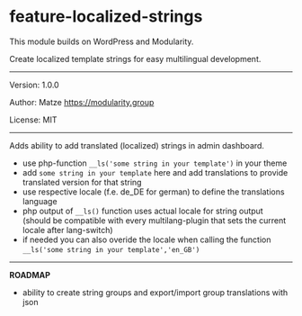 # feature-localized-strings

This module builds on WordPress and Modularity.

Create localized template strings for easy multilingual development. 

---

Version: 1.0.0

Author: Matze https://modularity.group

License: MIT

---

Adds ability to add translated (localized) strings in admin dashboard.
- use php-function `__ls('some string in your template')` in your theme
- add `some string in your template` here and add translations to provide translated version for that string
- use respective locale (f.e. de_DE for german) to define the translations language
- php output of `__ls()` function uses actual locale for string output (should be compatible with every multilang-plugin that sets the current locale after lang-switch)
- if needed you can also overide the locale when calling the function `__ls('some string in your template','en_GB')`

---

**ROADMAP**
- ability to create string groups and export/import group translations with json
